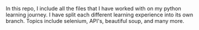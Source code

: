 In this repo, I include all the files that I have worked with on my python learning journey. I have split each different learning experience into its own branch.
Topics include selenium, API's, beautiful soup, and many more.
